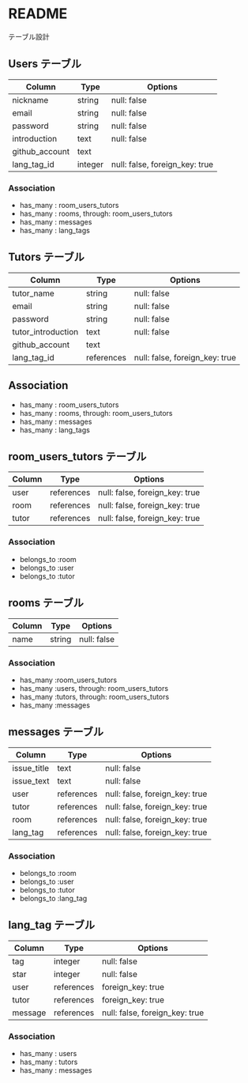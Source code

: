 # README
テーブル設計

## Users テーブル

| Column                 | Type      | Options                          |
| ---------------------- | --------- | -------------------------------- |
| nickname               | string    | null: false                      |
| email                  | string    | null: false                      |
| password               | string    | null: false                      |
| introduction           | text      | null: false                      |
| github_account         | text      |                                  |
| lang_tag_id            | integer   | null: false, foreign_key: true   |

### Association

- has_many : room_users_tutors
- has_many : rooms, through: room_users_tutors
- has_many : messages
- has_many : lang_tags



## Tutors テーブル

| Column                 | Type        | Options                          |
| ---------------------- | ----------- | -------------------------------- |
| tutor_name             | string      | null: false                      |
| email                  | string      | null: false                      |
| password               | string      | null: false                      |
| tutor_introduction     | text        | null: false                      |
| github_account         | text        |                                  |
| lang_tag_id            | references  | null: false, foreign_key: true   |

## Association

- has_many : room_users_tutors
- has_many : rooms, through: room_users_tutors
- has_many : messages
- has_many : lang_tags



## room_users_tutors テーブル

| Column | Type       | Options                        |
| ------ | ---------- | ------------------------------ |
| user   | references | null: false, foreign_key: true |
| room   | references | null: false, foreign_key: true |
| tutor  | references | null: false, foreign_key: true |

### Association

- belongs_to :room
- belongs_to :user
- belongs_to :tutor



## rooms テーブル

| Column | Type   | Options     |
| ------ | ------ | ----------- |
| name   | string | null: false |

### Association

- has_many :room_users_tutors
- has_many :users, through: room_users_tutors
- has_many :tutors, through: room_users_tutors
- has_many :messages



## messages テーブル

| Column       | Type       | Options                        |
| ------------ | ---------- | ------------------------------ |
| issue_title  | text       | null: false                    |
| issue_text   | text       | null: false                    |
| user         | references | null: false, foreign_key: true |
| tutor        | references | null: false, foreign_key: true |
| room         | references | null: false, foreign_key: true |
| lang_tag     | references | null: false, foreign_key: true |

### Association

- belongs_to :room
- belongs_to :user
- belongs_to :tutor
- belongs_to :lang_tag



## lang_tag テーブル

| Column       | Type       | Options                        |
| ------------ | ---------- | ------------------------------ |
| tag          | integer    | null: false                    |
| star         | integer    | null: false                    |
| user         | references |              foreign_key: true |
| tutor        | references |              foreign_key: true |
| message      | references | null: false, foreign_key: true |

### Association

- has_many : users
- has_many : tutors
- has_many : messages
